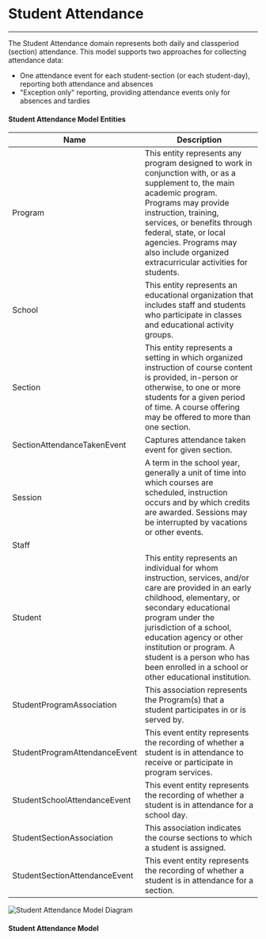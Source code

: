 # Student Attendance
---
The Student Attendance domain represents both daily and classperiod (section) attendance. This model supports two approaches for collecting attendance data:
* One attendance event for each student-section (or each student-day), reporting both attendance and absences
* "Exception only" reporting, providing attendance events only for absences and tardies



#### Student Attendance Model Entities

| Name        | Description  |
|-----------------|------------------|
| Program | This entity represents any program designed to work in conjunction with, or as a supplement to, the main academic program. Programs may provide instruction, training, services, or benefits through federal, state, or local agencies. Programs may also include organized extracurricular activities for students. |
| School | This entity represents an educational organization that includes staff and students who participate in classes and educational activity groups. |
| Section | This entity represents a setting in which organized instruction of course content is provided, in-person or otherwise, to one or more students for a given period of time. A course offering may be offered to more than one section. |
| SectionAttendanceTakenEvent | Captures attendance taken event for given section. |
| Session | A term in the school year, generally a unit of time into which courses are scheduled, instruction occurs and by which credits are awarded. Sessions may be interrupted by vacations or other events. |
| Staff |  |
| Student | This entity represents an individual for whom instruction, services, and/or care are provided in an early childhood, elementary, or secondary educational program under the jurisdiction of a school, education agency or other institution or program. A student is a person who has been enrolled in a school or other educational institution. |
| StudentProgramAssociation | This association represents the Program(s) that a student participates in or is served by. |
| StudentProgramAttendanceEvent | This event entity represents the recording of whether a student is in attendance to receive or participate in program services. |
| StudentSchoolAttendanceEvent | This event entity represents the recording of whether a student is in attendance for a school day. |
| StudentSectionAssociation | This association indicates the course sections to which a student is assigned. |
| StudentSectionAttendanceEvent | This event entity represents the recording of whether a student is in attendance for a section. |


![Student Attendance Model Diagram](/path/to/domain-model.png)
#### Student Attendance Model  

